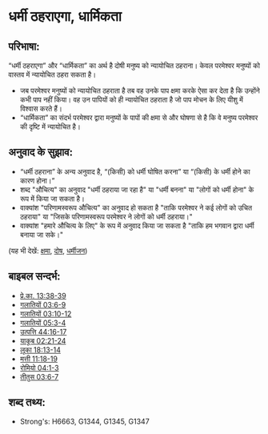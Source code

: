 # धर्मी ठहराएगा, धार्मिकता #

## परिभाषा: ##

“धर्मी ठहराएगा” और “धार्मिकता” का अर्थ है दोषी मनुष्य को न्यायोचित ठहराना। केवल परमेश्वर मनुष्यों को वास्तव में न्यायोचित ठहरा सकता है।

* जब परमेश्वर मनुष्यों को न्यायोचित ठहराता है तब वह उनके पाप क्षमा करके ऐसा कर देता है कि उन्होंने कभी पाप नहीं किया। वह उन पापियों को ही न्यायोचित ठहराता है जो पाप मोचन के लिए यीशु में विश्वास करते हैं।
* “धार्मिकता” का संदर्भ परमेश्वर द्वारा मनुष्यों के पापों की क्षमा से और घोषणा से है कि वे मनुष्य परमेश्वर की दृष्टि में न्यायोचित है।

## अनुवाद के सुझाव: ##

* “धर्मी ठहराना” के अन्य अनुवाद है, “(किसी) को धर्मी घोषित करना” या “(किसी) के धर्मी होने का कारण होना।”
* शब्द "औचित्य" का अनुवाद "धर्मी ठहराया जा रहा है" या "धर्मी बनना" या "लोगों को धर्मी होना" के रूप में किया जा सकता है।
* वाक्यांश "परिणामस्वरूप औचित्य" का अनुवाद हो सकता है "ताकि परमेश्वर ने कई लोगों को उचित ठहराया" या "जिसके परिणामस्वरूप परमेश्वर ने लोगों को धर्मी ठहराया।"
* वाक्यांश "हमारे औचित्य के लिए" के रूप में अनुवाद किया जा सकता है "ताकि हम भगवान द्वारा धर्मी बनाया जा सके।"

(यह भी देखें: [क्षमा](../kt/forgive.md), [दोष](../kt/guilt.md), [धर्मीजन](../kt/righteous.md))

## बाइबल सन्दर्भ: ##

* [प्रे.का. 13:38-39](rc://hi/tn/help/act/13/38)
* [गलातियों 03:6-9](rc://hi/tn/help/gal/03/06)
* [गलातियों 03:10-12](rc://hi/tn/help/gal/03/10)
* [गलातियों 05:3-4](rc://hi/tn/help/gal/05/03)
* [उत्पत्ति 44:16-17](rc://hi/tn/help/gen/44/16)
* [याकूब 02:21-24](rc://hi/tn/help/jas/02/21)
* [लूका 18:13-14](rc://hi/tn/help/luk/18/13)
* [मत्ती 11:18-19](rc://hi/tn/help/mat/11/18)
* [रोमियो 04:1-3](rc://hi/tn/help/rom/04/01)
* [तीतुस 03:6-7](rc://hi/tn/help/tit/03/06)

## शब्द तथ्य: ##

* Strong's: H6663, G1344, G1345, G1347
